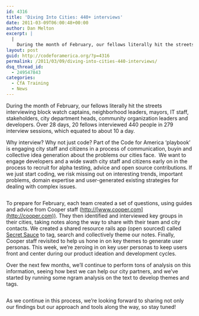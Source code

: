 ```yaml
---
id: 4316
title: 'Diving Into Cities: 440+ interviews'
date: 2011-03-09T06:00:48+00:00
author: Dan Melton
excerpt: |
  |
    During the month of February, our fellows literally hit the streets interviewing block watch captains, neighborhood leaders, mayors, IT staff, stakeholders, city department heads, community organization leaders and developers. Over 28 days, 20 fellows interviewed 440 people in 279 interview sessions, which equated to about 10 a day.
layout: post
guid: http://codeforamerica.org/?p=4316
permalink: /2011/03/09/diving-into-cities-440-interviews/
dsq_thread_id:
  - 249547843
categories:
  - CfA Training
  - News
---
```

During the month of February, our fellows literally hit the streets interviewing block watch captains, neighborhood leaders, mayors, IT staff, stakeholders, city department heads, community organization leaders and developers. Over 28 days, 20 fellows interviewed 440 people in 279 interview sessions, which equated to about 10 a day.

Why interview? Why not just code? Part of the Code for America &#8216;playbook&#8217; is engaging city staff and citizens in a process of communication, buyin and collective idea generation about the problems our cities face.  We want to engage developers and a wide swath city staff and citizens early on in the process to recruit for alpha testing, advice and open source contributions. If we just start coding, we risk missing out on interesting trends, important problems, domain expertise and user-generated existing strategies for dealing with complex issues.

<img class="size-medium wp-image-4324 alignleft" title="Cooper staff member Jim Dibble with CfA Philly fellows" src="http://codeforamerica.org/wp-content/uploads/2011/03/cooperandfellows-300x179.jpg" alt="" />

To prepare for February, each team created a set of questions, using guides and advice from Cooper staff ([ht](http://cooper.com)[t](http://cooper.com)[p://](http://cooper.com)[www.cooper.com](http://cooper.com)). They then identified and interviewed key groups in their cities, taking notes along the way to share with their team and city contacts. We created a shared resource rails app (open sourced) called [Secret Sauce](https://github.com/codeforamerica/secretsauce) to tag, search and collectively theme our notes. Finally, Cooper staff revisited to help us hone in on key themes to generate user personas. This week, we&#8217;re zeroing in on key user personas to keep users front and center during our product ideation and development cycles.

Over the next few months, we&#8217;ll continue to perform tons of analysis on this information, seeing how best we can help our city partners, and we&#8217;ve started by running some ngram analysis on the text to develop themes and tags.

[<img class="aligncenter size-full wp-image-4333" title="tags" src="http://codeforamerica.org/wp-content/uploads/2011/03/tags.png" alt="" />](http://codeforamerica.org/wp-content/uploads/2011/03/tags.png)

As we continue in this process, we&#8217;re looking forward to sharing not only our findings but our approach and tools along the way, so stay tuned!